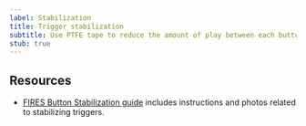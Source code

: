 ```yaml
---
label: Stabilization
title: Trigger stabilization
subtitle: Use PTFE tape to reduce the amount of play between each button and the shell.
stub: true
---
```


## Resources

- [FIRES Button Stabilization guide](https://firescc.com/fires-stabilized-buttons) includes instructions and photos related to stabilizing triggers.
